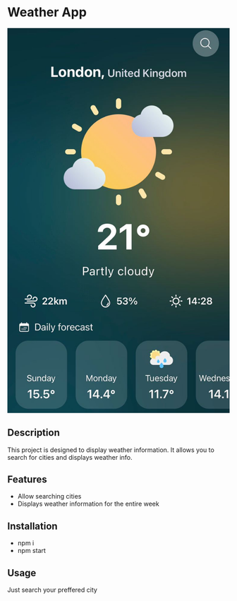 # Weather App

![Project Logo](./assets/images/screen.jpeg)

## Description

This project is designed to display weather information. It allows you to search for cities and displays weather info.

## Features

- Allow searching cities
- Displays weather information for the entire week

## Installation

- npm i
- npm start

## Usage

Just search your preffered city
